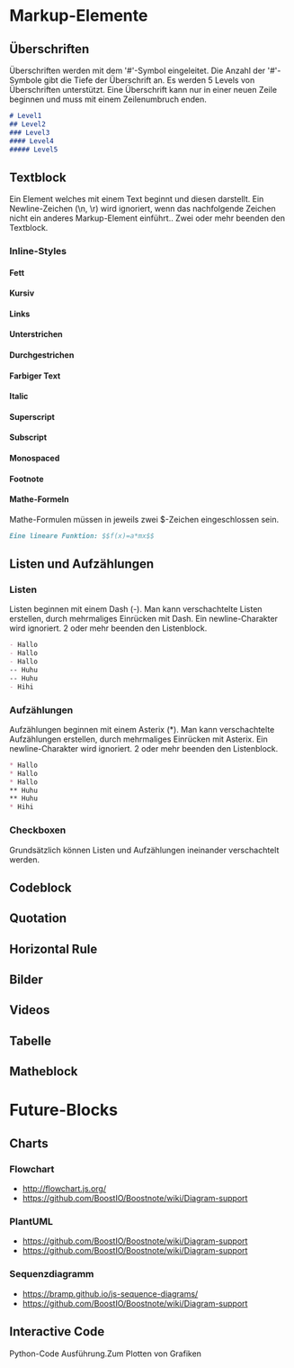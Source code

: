# Markup-Elemente
## Überschriften
Überschriften werden mit dem '#'-Symbol eingeleitet. Die Anzahl der '#'-Symbole gibt die Tiefe der Überschrift an. Es werden 5 Levels von Überschriften unterstützt. Eine Überschrift kann nur in einer neuen Zeile beginnen und muss mit einem Zeilenumbruch enden.

``` markdown
# Level1
## Level2
### Level3
#### Level4
##### Level5
```

## Textblock
Ein Element welches mit einem Text beginnt und diesen darstellt.
Ein Newline-Zeichen (\n, \r) wird ignoriert, wenn das nachfolgende Zeichen nicht ein anderes Markup-Element einführt.. Zwei oder mehr beenden den Textblock.

### Inline-Styles
#### Fett
#### Kursiv
#### Links
#### Unterstrichen
#### Durchgestrichen
#### Farbiger Text
#### Italic
#### Superscript
#### Subscript
#### Monospaced
#### Footnote
#### Mathe-Formeln
Mathe-Formulen müssen in jeweils zwei $-Zeichen eingeschlossen sein.

``` markdown
Eine lineare Funktion: $$f(x)=a*mx$$
```

## Listen und Aufzählungen
### Listen
Listen beginnen mit einem Dash (-). Man kann verschachtelte Listen erstellen, durch mehrmaliges Einrücken mit Dash.
Ein newline-Charakter wird ignoriert. 2 oder mehr beenden den Listenblock.

``` markdown
- Hallo
- Hallo
- Hallo
-- Huhu
-- Huhu
- Hihi
```


### Aufzählungen
Aufzählungen beginnen mit einem Asterix (*). Man kann verschachtelte Aufzählungen erstellen, durch mehrmaliges Einrücken mit Asterix.
Ein newline-Charakter wird ignoriert. 2 oder mehr beenden den Listenblock.

``` markdown
* Hallo
* Hallo
* Hallo
** Huhu
** Huhu
* Hihi
```


### Checkboxen


Grundsätzlich können Listen und Aufzählungen ineinander verschachtelt werden.


## Codeblock

## Quotation

## Horizontal Rule

## Bilder

## Videos

## Tabelle

## Matheblock

# Future-Blocks
## Charts
### Flowchart
- http://flowchart.js.org/
- https://github.com/BoostIO/Boostnote/wiki/Diagram-support

### PlantUML

- https://github.com/BoostIO/Boostnote/wiki/Diagram-support
- https://github.com/BoostIO/Boostnote/wiki/Diagram-support

### Sequenzdiagramm

- https://bramp.github.io/js-sequence-diagrams/
- https://github.com/BoostIO/Boostnote/wiki/Diagram-support

## Interactive Code
Python-Code Ausführung.Zum Plotten von Grafiken